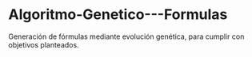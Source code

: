 # Algoritmo-Genetico---Formulas
Generación de fórmulas mediante evolución genética, para cumplir con objetivos planteados.
